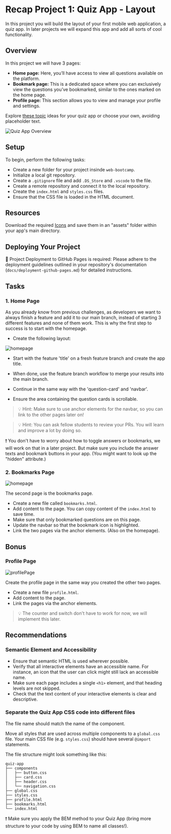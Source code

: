 # Recap Project 1: Quiz App - Layout

In this project you will build the layout of your first mobile web application, a quiz app. In later
projects we will expand this app and add all sorts of cool functionality.

## Overview

In this project we will have 3 pages:

- **Home page:** Here, you’ll have access to view all questions available on the platform.
- **Bookmark page:** This is a dedicated space where you can exclusively view the questions you’ve bookmarked, similar to the ones marked on the home page.
- **Profile page:** This section allows you to view and manage your profile and settings.

Explore [these topic](./assets/topics.md) ideas for your quiz app or choose your own, avoiding placeholder text.

![Quiz App Overview](./assets/overview.png)

## Setup

To begin, perform the following tasks:

- Create a new folder for your project insinde `web-bootcamp`.
- Initialize a local git repository.
- Create a `.gitignore` file and add `.DS_Store` and `.vscode` to the file.
- Create a remote repository and connect it to the local repository.
- Create the `index.html` and `styles.css` files.
- Ensure that the CSS file is loaded in the HTML document.

## Resources

Download the required [Icons](https://lucide.dev/icons/) and save them in an "assets" folder within your app's main directory.

## Deploying Your Project

🚀 Project Deployment to GitHub Pages is required: Please adhere to the deployment guidelines outlined in your repository's documentation (`docs/deployment-github-pages.md`) for detailed instructions.

## Tasks

### 1. Home Page

As you already know from previous challenges, as developers we want to always finish a feature and
add it to our main branch, instead of starting 3 different features and none of them work. This is
why the first step to success is to start with the homepage.

- Create the following layout:

![homepage](assets/homepage.png)

- Start with the feature 'title' on a fresh feature branch and create the app title.

- When done, use the feature branch workflow to merge your results into the main branch.
- Continue in the same way with the 'question-card' and 'navbar'.
- Ensure the area containing the question cards is scrollable.

> 💡 Hint: Make sure to use anchor elements for the navbar, so you can link to the other pages later
> on!

> 💡 Hint: You can ask fellow students to review your PRs. You will learn and improve a
> lot by doing so.

❗️ You don't have to worry about how to toggle answers or bookmarks, we will work on that in a
later project. But make sure you include the answer texts and bookmark buttons in your app. (You
might want to look up the "hidden" attribute.)

### 2. Bookmarks Page

![homepage](./assets/bookmarkpage.png)

The second page is the bookmarks page.

- Create a new file called `bookmarks.html`.
- Add content to the page. You can copy content of the `index.html` to save time.
- Make sure that only bookmarked questions are on this page.
- Update the navbar so that the bookmark icon is highlighted.
- Link the two pages via the anchor elements. (Also on the homepage).

## Bonus

### Profile Page

![profilePage](./assets/profilepage.png)

Create the profile page in the same way you created the other two pages.

- Create a new file `profile.html`.
- Add content to the page.
- Link the pages via the anchor elements.

> 💡 The counter and switch don't have to work for now, we will implement this later.

## Recommendations

### Semantic Element and Accessibility

- Ensure that semantic HTML is used wherever possible.
- Verify that all interactive elements have an accessible name. For instance, an icon that the user can click might still lack an accessible name.
- Make sure each page includes a single `<h1>` element, and that heading levels are not skipped.
- Check that the text content of your interactive elements is clear and descriptive.

### Separate the Quiz App CSS code into different files

The file name should match the name of the
component.

Move all styles that are used across multiple components to a `global.css` file. Your main CSS file (e.g. `styles.css`) should have several `@import` statements.

The file structure might look something like this:

```
quiz-app
├── components
│   ├── button.css
│   ├── card.css
│   ├── header.css
│   └── navigation.css
├── global.css
├── styles.css
├── profile.html
├── bookmarks.html
└── index.html
```

❗️ Make sure you apply the BEM method to your Quiz App (bring more structure to your code by using BEM to name all classes!).
